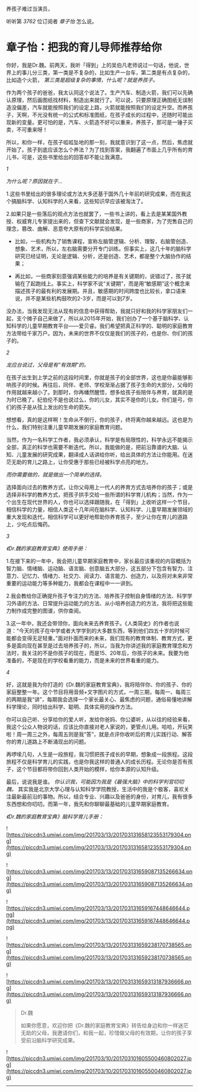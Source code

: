 养孩子难过当演员，

听听第 *3762* 位订阅者 *章子怡* 怎么说。

# 章子怡：把我的育儿导师推荐给你

你好，我是Dr.魏。前两天，我听「得到」上的吴伯凡老师说过一句话，他说，世界上的事儿分三类，第一类是不复杂的，比如生产一台车，第二类是有点复杂的，比如造个火箭， *第三类是超级复杂的事情，什么呢？就是养孩子。*

作为两个孩子的爸爸，我太认同这个说法了。生产汽车、制造火箭，我们可以先确认原理，然后画图纸找材料，制造出来就行了。可以说，只要原理正确图纸无误制造没偏差，汽车就能按照我们的设定上路，火箭就能按照我们的设定升空。而养孩子，天啊，不光没有统一的公式和标准图纸，在孩子成长的过程中，还随时可能出现新的变量。更可怕的是，汽车、火箭造不好可以重来，养孩子，那可是一锤子买卖，不可重来呀！

所以，和你一样，在孩子呱呱坠地的那一刻，我就意识到了这一点，然后，焦虑就开始了。孩子到底应该怎么个养法？为了找到答案，我翻遍了市面上几乎所有的育儿书，可是，这些书里给出的回答却不能让我满意。

 *1*

 *为什么呢？原因就在于…*

1.这些书里给出的很多理论或方法大多还基于国外几十年前的研究成果，而在我这个搞脑科学、认知科学的人来看，这些知识早应该被淘汰了。 

2.如果只是一些落后的观点方法也就罢了，一些书上讲的，看上去是某某国外教授、权威育儿专家提出来的，但查下文献就会发现，是一些商家，为了兜售自己的理念，篡改、曲解、恶意夸大原有的科学实验结果。

* 比如，一些机构为了销售课程，宣称左脑管逻辑、分析、理智，右脑管创造、想象、艺术，所以，左右脑需要分开专门训练。但事实上，这几十年的脑科学研究已经证明，无论是逻辑、分析，还是创造、艺术，都是整个大脑协作的结果；

* 再比如，一些商家刻意强调某些能力的培养是有关键期的，说错过了，孩子就输在了起跑线上。事实上，科学家不说“关键期”，而是用“敏感期”这个概念来描述孩子的最有利的发展期。并且，敏感期的时间跨度也比较长，拿口语来说，并不是某些机构鼓吹的2-3岁，而是可以到7岁。

没办法，当我发现无法从现有的信息中获得帮助，我就只好和我的科学家朋友们一起，支个摊子自己来做了，所以从2015年开始，我们创办了一个基于脑科学、认知科学的儿童早期教育平台——爱贝睿。我们希望把真正科学的、聪明的家庭教育方法带给千家万户。因为，未来的世界不仅仅是我们的孩子的，也是你、你们的孩子的。

 *2*

 *龙应台说过，父母是有“有效期”的。*

在孩子出生到上学之前的这段时间里，你就是孩子的全部世界，这也是你最能够影响孩子的时候。再往后，同伴、老师、学校渐渐占据了孩子生命的大部分，父母的作用就越来越小了。到那时，你再幡然醒悟，想多给孩子些陪伴与养育，就真的是为时已晚了。纪伯伦不是也说过么，你的儿女，其实不是你的儿女。你们是弓，你们的孩子是从弦上发出的生命的箭矢。

想想看，真的是这样啊！生命从不倒行，你的孩子，终将离你越来越远。这也是为什么，我们特别注重儿童早期发展的家庭教育问题。

当然，作为一名科学工作者，我必须承认，科学是有局限性的，科学永远不能揭示全部，真正的科学也需要不断迭代。所以，我能做的是，把前沿靠谱的大脑、认知、儿童发展的研究成果，翻译成人话讲给你听，给出具体的方法让你能用。在迷茫无助的育儿之路上，让你受惠于那些已经被科学点亮的地方。

 *而你需要做的，就是做出一个简单的选择。*

选择面向过去的教养方式，让你父母用上一代人的养育方式去培养你的孩子；或是选择非科学的教养方式，把孩子拱手交给一些所谓的科学育儿机构；当然，作为一个出生在现代世界的人，你也可以选择跟随我，在「得到」上收听这样一个节目，相信科学的力量，相信人类这十几年间在脑科学、认知科学、儿童早期发展领域的重大发现和迭代，相信科学可以更好地帮助你养育孩子，至少让你在育儿的道路上，少吃点后悔药。

 *3*

 *《Dr.魏的家庭教育宝典》使用手册：*

1.在接下来的一年中，我会把儿童早期家庭教育中，家长最应该重视的内容概括为智力脑、情绪脑、运动脑、语言脑、创意脑五大部分，这五部分下包含有智力、注意力、记忆力、情绪力、社交力、阅读力、语言能力、创造力，以及将对未来非常重要的运动能力等多种能力，我都会在课程中一一讲到。

2.我会教给你正确提升孩子专注力的方法、培养孩子控制自身情绪的方法、科学学习外语的方法、日常提升运动能力的方法、从小培养创造力的方法，我将把这些能力制作成完整的图谱，供你查阅。

3.这一年中，我还会带领你，面向未来去养育孩子。《人类简史》的作者也说道：“今天的孩子在中学或者大学学到的大多数东西，等到他们四五十岁的时候可能都会变得无足轻重。”面对扑面而来的未来，我们现有的教育体制、教育方式，更多是面向现在甚至是过去培养孩子的，所以，当我为你讲述我的家庭教育理念和方法时，我关注的不是你孩子的现在，而是15、20年后，你孩子的未来。我要为他准备的，不是现在的学校看重的能力，而是未来的世界看重的能力。

 *4*

好，这就是我为你打造的《Dr.魏的家庭教育宝典》，我将陪伴你、你的孩子、你的家庭整整一年。这个节目将用音频+文字图片的方式，一周三期，每周一、每周三的两期是我“讲”，每期我会选择一个家长最关心、最焦虑的问题，通俗易懂地讲解科学理论，同时给出科学、聪明、具体实用的操作方法。

你可以自己听、分享给你的爱人听，发给你爸妈、你公婆听，从以往的经验来看，我这个公众人物说的话，应该比你直接对老人家说的，更管点儿用。哈哈，开玩笑啦！周一周三之外，每周五则是我“答”，就是点评你收听后的育儿实践行动、解答你的育儿道路上不断涌现出的问题。

再啰嗦几句，人生是一段旅程，我习惯把孩子成长的早期，想象成一段旅程。这段旅程不仅是科学育儿的实践，也是你我这样的普通人的成长历程。无论你是否有孩子，这个节目都将带你回到人类开始的模样，给你本源的认知升级。 

最后，说说我是谁。 *你认识我，可能因为我是《最强大脑》中的科学判官叨叨魏。* 其实我是北京大学心理与认知科学学院教授，生活中的我是个极客，喜欢关注最新最前沿的事物。所以，结合专业、兴趣以及爸爸的身份，对育儿，我有很多东西想和你叨叨。而第一年，我先和你聊聊最基础的儿童早期家庭教育。

 *《Dr.魏的家庭教育宝典》脑科学育儿手册：*

![https://piccdn3.umiwi.com/img/201703/13/201703131658123553179304.png](https://piccdn3.umiwi.com/img/201703/13/201703131658123553179304.png)

![https://piccdn3.umiwi.com/img/201703/13/201703131659087135266634.png](https://piccdn3.umiwi.com/img/201703/13/201703131659087135266634.png)

![https://piccdn3.umiwi.com/img/201703/13/201703131659167448646644.png](https://piccdn3.umiwi.com/img/201703/13/201703131659167448646644.png)

![https://piccdn3.umiwi.com/img/201703/13/201703131659238170738565.png](https://piccdn3.umiwi.com/img/201703/13/201703131659238170738565.png)

![https://piccdn3.umiwi.com/img/201703/13/201703131659313187936666.png](https://piccdn3.umiwi.com/img/201703/13/201703131659313187936666.png)

> Dr.魏
> 
> 如果你愿意，欢迎你把《Dr.魏的家庭教育宝典》转告给身边和你一样迷茫无助的父母，我邀请你们，和我一起，珍惜做父母的有效期，让你的孩子享受前沿脑科学研究成果。

![https://piccdn3.umiwi.com/img/201703/10/201703101605500460802027.jpg](https://piccdn3.umiwi.com/img/201703/10/201703101605500460802027.jpg)

---
